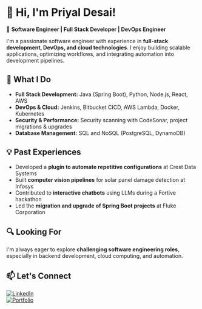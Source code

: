 
<!--
**priyalrdesai99/priyalrdesai99** is a ✨ _special_ ✨ repository because its `README.md` (this file) appears on your GitHub profile.

Here are some ideas to get you started:

- 🔭 I’m currently working on ...
- 🌱 I’m currently learning ...
- 👯 I’m looking to collaborate on ...
- 🤔 I’m looking for help with ...
- 💬 Ask me about ...
- 📫 How to reach me: ...
- 😄 Pronouns: ...
- ⚡ Fun fact: ...
-->


# 👋 Hi, I'm Priyal Desai!  

🚀 **Software Engineer | Full Stack Developer | DevOps Engineer**  

I'm a passionate software engineer with experience in **full-stack development, DevOps, and cloud technologies**. I enjoy building scalable applications, optimizing workflows, and integrating automation into development pipelines.  

## 🔹 What I Do  
- **Full Stack Development:** Java (Spring Boot), Python, Node.js, React, AWS  
- **DevOps & Cloud:** Jenkins, Bitbucket CICD, AWS Lambda, Docker, Kubernetes  
- **Security & Performance:** Security scanning with CodeSonar, project migrations & upgrades  
- **Database Management:** SQL and NoSQL (PostgreSQL, DynamoDB)  

## 💡 Past Experiences  
- Developed a **plugin to automate repetitive configurations** at Crest Data Systems  
- Built **computer vision pipelines** for solar panel damage detection at Infosys  
- Contributed to **interactive chatbots** using LLMs during a Fortive hackathon  
- Led the **migration and upgrade of Spring Boot projects** at Fluke Corporation  

## 🔍 Looking For  
I'm always eager to explore **challenging software engineering roles**, especially in backend development, cloud computing, and automation.  

## 📫 Let's Connect  
[![LinkedIn](https://img.shields.io/badge/LinkedIn-Profile-blue?logo=linkedin)](https://www.linkedin.com/in/priyalrdesai99/)  
[![Portfolio](https://img.shields.io/badge/GitHub-Profile-black?logo=github)](https://priyalrdesai99.github.io/portfolio/)

